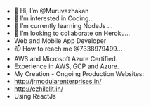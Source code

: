 - 👋 Hi, I’m @Muruvazhakan
- 👀 I’m interested in Coding...
- 🌱 I’m currently learning NodeJs ...
- 💞️ I’m looking to collaborate on Heroku...
- Web and Mobile App Developer
- 📫 How to reach me @7338979499...
- AWS and Microsoft Azure Certified.
- Experience in AWS, GCP and Azure.
- My Creation - Ongoing Production Websites:
- http://jrmodularenterprises.in/
- http://ezhilelit.in/
- Using ReactJs
<!---
Muruvazhakan/Muruvazhakan is a ✨ special ✨ repository because its `README.md` (this file) appears on your GitHub profile.
You can click the Preview link to take a look at your changes.
--->
